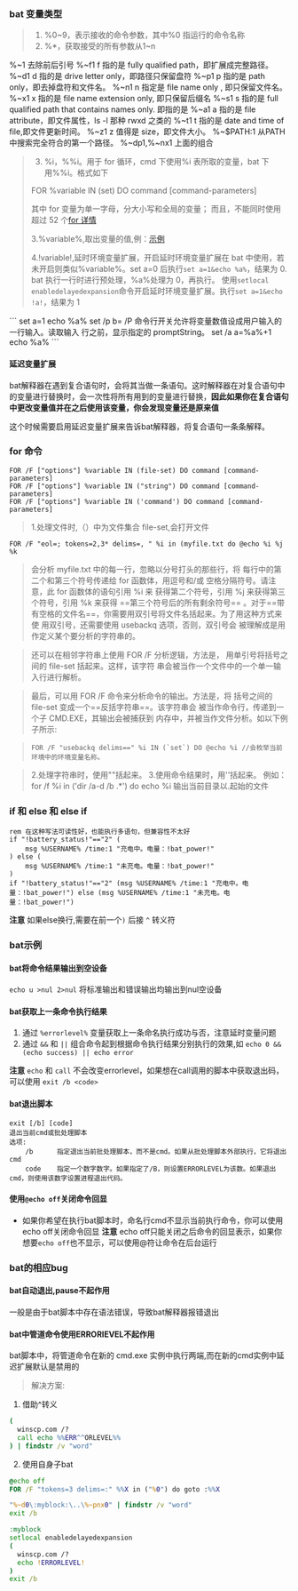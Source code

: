 ### bat 变量类型

> 1. %0~9，表示接收的命令参数，其中%0 指运行的命令名称
> 2. %*，获取接受的所有参数从1~n

%~1	去除前后引号
%~f1	f 指的是 fully qualified path，即扩展成完整路径。
%~d1	d 指的是 drive letter only，即路径只保留盘符
%~p1	p 指的是 path only，即去掉盘符和文件名。
%~n1	n 指定是 file name only , 即只保留文件名。
%~x1	x 指的是 file name extension only, 即只保留后缀名
%~s1	s 指的是 full qualified path that contains names only.
即指的是
%~a1	a 指的是 file attribute，即文件属性，ls -l 那种 rwxd 之类的
%~t1	t 指的是 date and time of file,即文件更新时间。
%~z1	z 值得是 size，即文件大小。
%~$PATH:1	从PATH中搜索完全符合的第一个路径。
%~dp1,%~nx1	上面的组合

> 3. %i，%%i。用于 for 循环，cmd 下使用%i 表所取的变量，bat 下用%%i。格式如下
>
> FOR %variable IN (set) DO command [command-parameters]
>
> 其中 for 变量为单一字母，分大小写和全局的变量；
> 而且，不能同时使用超过 52 个[for 详情](#cmd "转到for命令")
>
> 3.%variable%,取出变量的值,例：[示例](#variable3)
>
> 4.!variable!,延时环境变量扩展，开启延时环境变量扩展在 bat 中使用，若未开启则类似%variable%。set a=0 后执行`set a=1&echo %a%`，结果为 0.
> bat 执行一行时进行预处理，%a%处理为 0，再执行。
> 使用`setlocal enabledelayedexpansion`命令开启延时环境变量扩展。执行`set a=1&echo !a!`，结果为 1

<p id='variable3'></p>
```
set a=1 
echo %a%
set /p b=   
/P 命令行开关允许将变量数值设成用户输入的一行输入。读取输入
行之前，显示指定的 promptString。
set /a a=%a%+1
echo %a%
```

#### 延迟变量扩展

bat解释器在遇到复合语句时，会将其当做一条语句。这时解释器在对复合语句中的变量进行替换时，会一次性将所有用到的变量进行替换，**因此如果你在复合语句中更改变量值并在之后使用该变量，你会发现变量还是原来值**

这个时候需要启用延迟变量扩展来告诉bat解释器，将复合语句一条条解释。

### <p id="cmd">for 命令</p>

```
FOR /F ["options"] %variable IN (file-set) DO command [command-parameters]
FOR /F ["options"] %variable IN ("string") DO command [command-parameters]
FOR /F ["options"] %variable IN ('command') DO command [command-parameters]
```

> 1.处理文件时,（）中为文件集合 file-set,会打开文件

`FOR /F "eol=; tokens=2,3* delims=, " %i in (myfile.txt do @echo %i %j %k`

> 会分析 myfile.txt 中的每一行，忽略以分号打头的那些行，将
> 每行中的第二个和第三个符号传递给 for 函数体，用逗号和/或
> 空格分隔符号。请注意，此 for 函数体的语句引用 %i 来
> 获得第二个符号，引用 %j 来获得第三个符号，引用 %k
> 来获得 ==第三个符号后的所有剩余符号== 。对于==带有空格的文件名==，你需要用双引号将文件名括起来。为了用这种方式来使
> 用双引号，还需要使用 usebackq 选项，否则，双引号会
> 被理解成是用作定义某个要分析的字符串的。

> 还可以在相邻字符串上使用 FOR /F 分析逻辑，方法是，
> 用单引号将括号之间的 file-set 括起来。这样，该字符
> 串会被当作一个文件中的一个单一输入行进行解析。

> 最后，可以用 FOR /F 命令来分析命令的输出。方法是，将
> 括号之间的 file-set 变成一个==反括字符串==。该字符串会
> 被当作命令行，传递到一个子 CMD.EXE，其输出会被捕获到
> 内存中，并被当作文件分析。如以下例子所示:

> `` FOR /F "usebackq delims==" %i IN (`set`) DO @echo %i //会枚举当前环境中的环境变量名称。 ``

> 2.处理字符串时，使用""括起来。 3.使用命令结果时，用''括起来。
> 例如：for /f %i in ('dir /a-d /b .\*') do echo %i
> 输出当前目录以.起始的文件

### if 和 else 和 else if 

```
rem 在这种写法可读性好，也能执行多语句，但兼容性不太好
if "!battery_status!"=="2" (
	msg %USERNAME% /time:1 "充电中。电量：!bat_power!"
) else (
	msg %USERNAME% /time:1 "未充电。电量：!bat_power!"
)
if "!battery_status!"=="2" (msg %USERNAME% /time:1 "充电中。电量：!bat_power!") else (msg %USERNAME% /time:1 "未充电。电量：!bat_power!")
```
**注意** 如果else换行,需要在前一个`)` 后接 `^` 转义符

### bat示例

#### bat将命令结果输出到空设备

`echo u >nul 2>nul`
将标准输出和错误输出均输出到nul空设备

#### bat获取上一条命令执行结果

1. 通过 `%errorlevel%` 变量获取上一条命名执行成功与否，注意延时变量问题
2. 通过 `&&` 和 `||` 组合命令起到根据命令执行结果分别执行的效果,如 `echo 0 && (echo success) || echo error`

**注意** `echo` 和 `call` 不会改变errorlevel，如果想在call调用的脚本中获取退出码，可以使用 `exit /b <code>` 

#### bat退出脚本

```
exit [/b] [code]
退出当前cmd或批处理脚本
选项:
	/b 		指定退出当前批处理脚本，而不是cmd。如果从批处理脚本外部执行，它将退出cmd
	code 	指定一个数字数字。如果指定了/B，则设置ERRORLEVEL为该数。如果退出cmd，则使用该数字设置进程退出代码。
```

#### 使用`@echo off`关闭命令回显

- 如果你希望在执行bat脚本时，命名行cmd不显示当前执行命令，你可以使用echo off关闭命令回显
**注意** echo off只能关闭之后命令的回显表示，如果你想要`echo off`也不显示，可以使用@符让命令在后台运行

### bat的相应bug

#### bat自动退出,pause不起作用

一般是由于bat脚本中存在语法错误，导致bat解释器报错退出

#### bat中管道命令使用ERRORlEVEL不起作用
bat脚本中，将管道命令在新的 cmd.exe 实例中执行两端,而在新的cmd实例中延迟扩展默认是禁用的

> 解决方案:
1. 借助^转义
```bat
(
  winscp.com /?
  call echo %%ERR^^ORLEVEL%%
) | findstr /v "word"
```
2. 使用自身子bat
```bat
@echo off
FOR /F "tokens=3 delims=:" %%X in ("%0") do goto :%%X

"%~d0\:myblock:\..\%~pnx0" | findstr /v "word"
exit /b

:myblock
setlocal enabledelayedexpansion
(
  winscp.com /?
  echo !ERRORLEVEL!
)
exit /b
```